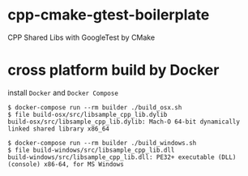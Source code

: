 # cpp-cmake-gtest-boilerplate
CPP Shared Libs with GoogleTest by CMake

# cross platform build by Docker
install `Docker` and `Docker Compose`

```
$ docker-compose run --rm builder ./build_osx.sh
$ file build-osx/src/libsample_cpp_lib.dylib
build-osx/src/libsample_cpp_lib.dylib: Mach-O 64-bit dynamically linked shared library x86_64

$ docker-compose run --rm builder ./build_windows.sh
$ file build-windows/src/libsample_cpp_lib.dll
build-windows/src/libsample_cpp_lib.dll: PE32+ executable (DLL) (console) x86-64, for MS Windows
```
